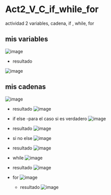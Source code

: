 # Act2_V_C_if_while_for
actividad 2 variables, cadena, if , while, for

## mis variables
![image](https://github.com/user-attachments/assets/d6a08eca-f58f-47c2-98bc-96b4266081ec)

- resultado

![image](https://github.com/user-attachments/assets/5874e4ca-7e0e-4011-bf98-5b345e6740e5)

## mis cadenas  
![image](https://github.com/user-attachments/assets/53f7f6b2-7889-4b97-ac76-a22e54cc1a2a)

- resultado
![image](https://github.com/user-attachments/assets/3d1aba2b-3e95-4fd6-ba06-5dbb40cf3feb)

- if else
-para el caso si es verdadero 
![image](https://github.com/user-attachments/assets/814674dc-f5e6-4fde-bb15-f9e20b5e37d1)

- resultado
![image](https://github.com/user-attachments/assets/dc81262e-5459-4b86-b948-48f4f9bb7b9b)

- si no else
![image](https://github.com/user-attachments/assets/3b62f51d-8921-4316-a807-f89a3b0df9bc)

- resultado
  ![image](https://github.com/user-attachments/assets/fe9646d6-def8-4491-8f0d-d85fc3110d0b)

- while 
![image](https://github.com/user-attachments/assets/03ecca0e-c6b4-4e8b-a6fc-6012a1a990c2)

- resultado
  ![image](https://github.com/user-attachments/assets/1fba9fc8-dbec-4a87-9a17-5ae0adbada6c)

- for
  ![image](https://github.com/user-attachments/assets/65acb355-812b-49d1-aa4f-118a69ed86e1)

  - resultado
    ![image](https://github.com/user-attachments/assets/e1f4aa8d-1323-42d8-8665-fc5aedefc60a)

